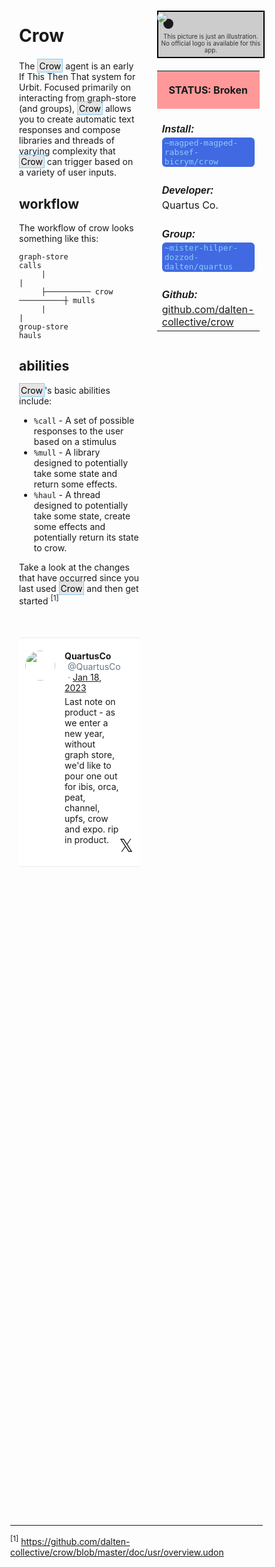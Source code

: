 <style>
	/* %wiki restyling */
.page a{display: inline-block;color: white;border: 1px solid black;margin-right: 6px;padding: 5px;background-color:#3366cc;border-radius:7px;}#page-title{display:none;}.sidebar{margin-right:-20px;padding-top:180px;background-image: url("https://i.imgur.com/enNS7bT.png");background-repeat:no-repeat;background-position-x:53%}#global-menu{border:2px solid cadetblue;}#global-menu a{display:block;margin-bottom:6px;}h1{font-size:2em;margin-top:0em}footer{text-align:left}
	/* Tooltip */
.tooltip {position: relative;display: inline-block;border-bottom: 1px dotted black;}
.tooltip .tooltiptext {visibility: hidden;width: 120px;background-color: black;color: #fff;text-align: center;padding: 5px 0;border-radius: 6px;
position: absolute;z-index: 1;}
.tooltip:hover .tooltiptext {visibility: visible;}
.logo {margin-top:-20px;margin-bottom:30px;margin-left:0px;box-shadow: 10px 10px;border-radius:30px;}
	/* Flexbox */
* {box-sizing: border-box;} body {margin: 0;} #main {display: flex;min-height: calc(100vh - 40vh);} #main > article {flex: 1;} #main > nav, #main > aside {flex: 0 0 20vw;} #main > nav {order: -1;} header{padding: 0em;} footer, article, nav, aside {padding: 1em;}
	/* Urmanac */
.urlink{display:inline-block;padding:1px 4px 1px 4px;font-family:monospace;color:LightSkyBlue; background:RoyalBlue;border-radius:6px;} .wlink{background-color: royalblue;border-radius: 0px;padding: 2px 2px 1px 2px;border: solid 1px lightskyblue;color: wheat;} .xlink{background-color: rgba(130, 130, 130, 20%);border-radius: 0px;padding: 2px 2px 1px 2px;border: solid 1px lightskyblue;color: black;} h5{margin-bottom:-1em;font-family:sans-serif}
img {max-width:100%;} .avator {border-radius:100px;width:48px;margin-right: 15px;} .tweet-wrap {max-width:490px;background: #fff;margin: 0 auto;margin-top: 50px;border-radius:3px;padding: 20px 30px 20px 10px;border-bottom: 1px solid #e6ecf0;border-top: 1px solid #e6ecf0;}.tweet-header {display: flex;align-items:flex-start;font-size:14px;}
.tweet-header-info {font-weight:bold;} .tweet-header-info span {color:#657786;font-weight:normal;margin-left: 5px;} .tweet-header-info p {font-weight:normal;margin-top: 5px;} .tweet-img-wrap {padding-left: 60px;}
</style>
<link href="https://fonts.googleapis.com/css?family=Asap" rel="stylesheet">
<link href="https://fonts.googleapis.com/css?family=Roboto" rel="stylesheet">



<div id="main"><article>

# Crow

The <span class="xlink">Crow</span> agent is an early If This Then That system for Urbit.
Focused primarily on interacting from graph-store (and groups), <span class="xlink">Crow</span> allows you to create automatic text responses and compose libraries and threads of varying
complexity that <span class="xlink">Crow</span> can trigger based on a variety of user inputs.

## workflow

The workflow of crow looks something like this:

```
graph-store                   calls
     |                          |
     ├────────── crow ──────────┼ mulls
     |                          |
group-store                   hauls
```

## abilities

<span class="xlink">Crow</span>'s basic abilities include:
- `%call` - A set of possible responses to the user based on a stimulus
- `%mull` - A library designed to potentially take some state and return some effects.
- `%haul` - A thread designed to potentially take some state, create some effects and potentially return its state to crow.

Take a look at the changes that have occurred since you last used <span class="xlink">Crow</span> and then get started <sup>[1]</sup>

<div class="tweet-wrap">
  <div class="tweet-header">
    <img src="https://pbs.twimg.com/profile_images/1569380141029294080/5RDinqyr_400x400.jpg" alt="" class="avator">
    <div class="tweet-header-info">
      QuartusCo <span>@QuartusCo</span><span> · <a href="https://twitter.com/QuartusCo/status/1615562557431115778">Jan 18, 2023</a>
</span>
      <p>Last note on product - as we enter a new year, without graph store, we'd like to pour one out for ibis, orca, peat, channel, upfs, crow and expo. rip in product.</p>
    </div>    
  </div>
<span style="float: right;position: relative;font-size: 2em;top: -30;right: -20;">𝕏</span>
</div>

</article><aside>

<img src="https://i.imgur.com/GQ7NKbm.png" class="logo">

<div style="color:333333;background-color:#cccccc;text-align:center;border: 2px solid black;margin:-5em 0em 2em 0em;padding:3.5em 0.1em 0.5em 0.1em;width:105%;display:flex;flex-wrap:wrap;font-size:0.70em;">This picture is just an illustration. No official logo is available for this app.</div>

<table style="width:100%">
  <tr><th style="background-color:#ff9999">

STATUS: Broken

</th></tr>
  <tr><td>
	<h5>  Install: </h5><br><span class="urlink"> ~magped-magped-rabsef-bicrym/crow </span>
  </td></tr>

  <tr><td>
	<h5>   Developer: </h5><br>Quartus Co.
  </td></tr>

  <tr><td>
	<h5>  Group: </h5><br><span class="urlink"> ~mister-hilper-dozzod-dalten/quartus </span>
  </td></tr>

  <tr><td>
	<h5>  Github: </h5><br> <a href="https://github.com/dalten-collective/crow">github.com/dalten-collective/crow</a>
  </td></tr>

</table> 

</aside></div>

---------------------------------

<sup>[1]</sup> https://github.com/dalten-collective/crow/blob/master/doc/usr/overview.udon

